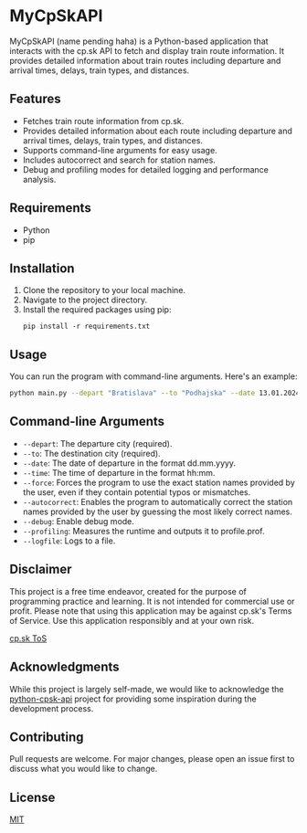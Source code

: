 
# MyCpSkAPI

MyCpSkAPI (name pending haha) is a Python-based application that interacts with the cp.sk API to fetch and display train route information. It provides detailed information about train routes including departure and arrival times, delays, train types, and distances.

## Features

- Fetches train route information from cp.sk.
- Provides detailed information about each route including departure and arrival times, delays, train types, and distances.
- Supports command-line arguments for easy usage.
- Includes autocorrect and search for station names.
- Debug and profiling modes for detailed logging and performance analysis.

## Requirements

- Python
- pip

## Installation

1. Clone the repository to your local machine.
2. Navigate to the project directory.
3. Install the required packages using pip:
   ```
   pip install -r requirements.txt
   ```

## Usage

You can run the program with command-line arguments. Here's an example:

```bash
python main.py --depart "Bratislava" --to "Podhajska" --date 13.01.2024 --time 12:00 --autocorrect
```

## Command-line Arguments

- `--depart`: The departure city (required).
- `--to`: The destination city (required).
- `--date`: The date of departure in the format dd.mm.yyyy.
- `--time`: The time of departure in the format hh:mm.
- `--force`: Forces the program to use the exact station names provided by the user, even if they contain potential typos or mismatches.
- `--autocorrect`: Enables the program to automatically correct the station names provided by the user by guessing the most likely correct names.
- `--debug`: Enable debug mode.
- `--profiling`: Measures the runtime and outputs it to profile.prof.
- `--logfile`: Logs to a file.

## Disclaimer

This project is a free time endeavor, created for the purpose of programming practice and learning. It is not intended for commercial use or profit. Please note that using this application may be against cp.sk's Terms of Service. Use this application responsibly and at your own risk. 

[cp.sk ToS](https://cp.hnonline.sk/zmluvne-podmienky/#:~:text=s%20mobiln%C3%BDmi%20oper%C3%A1tormi.-,2.%20Vyu%C5%BE%C3%ADvanie%20CP.sk,-2.1.%20Bez%20s%C3%BAhlasu)

## Acknowledgments

While this project is largely self-made, we would like to acknowledge the [python-cpsk-api](https://github.com/Adman/python-cpsk-api/tree/master/cpsk) project for providing some inspiration during the development process.

## Contributing

Pull requests are welcome. For major changes, please open an issue first to discuss what you would like to change.

## License

[MIT](https://choosealicense.com/licenses/mit/)
